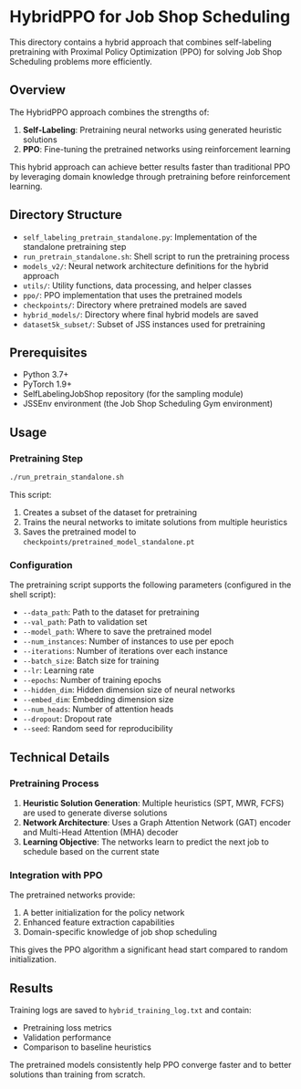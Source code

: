 # HybridPPO for Job Shop Scheduling

This directory contains a hybrid approach that combines self-labeling pretraining with Proximal Policy Optimization (PPO) for solving Job Shop Scheduling problems more efficiently.

## Overview

The HybridPPO approach combines the strengths of:
1. **Self-Labeling**: Pretraining neural networks using generated heuristic solutions
2. **PPO**: Fine-tuning the pretrained networks using reinforcement learning

This hybrid approach can achieve better results faster than traditional PPO by leveraging domain knowledge through pretraining before reinforcement learning.

## Directory Structure

- `self_labeling_pretrain_standalone.py`: Implementation of the standalone pretraining step
- `run_pretrain_standalone.sh`: Shell script to run the pretraining process
- `models_v2/`: Neural network architecture definitions for the hybrid approach
- `utils/`: Utility functions, data processing, and helper classes
- `ppo/`: PPO implementation that uses the pretrained models
- `checkpoints/`: Directory where pretrained models are saved
- `hybrid_models/`: Directory where final hybrid models are saved
- `dataset5k_subset/`: Subset of JSS instances used for pretraining

## Prerequisites

- Python 3.7+
- PyTorch 1.9+
- SelfLabelingJobShop repository (for the sampling module)
- JSSEnv environment (the Job Shop Scheduling Gym environment)

## Usage

### Pretraining Step

```bash
./run_pretrain_standalone.sh
```

This script:
1. Creates a subset of the dataset for pretraining
2. Trains the neural networks to imitate solutions from multiple heuristics
3. Saves the pretrained model to `checkpoints/pretrained_model_standalone.pt`

### Configuration

The pretraining script supports the following parameters (configured in the shell script):

- `--data_path`: Path to the dataset for pretraining
- `--val_path`: Path to validation set
- `--model_path`: Where to save the pretrained model
- `--num_instances`: Number of instances to use per epoch
- `--iterations`: Number of iterations over each instance
- `--batch_size`: Batch size for training
- `--lr`: Learning rate
- `--epochs`: Number of training epochs
- `--hidden_dim`: Hidden dimension size of neural networks
- `--embed_dim`: Embedding dimension size
- `--num_heads`: Number of attention heads
- `--dropout`: Dropout rate
- `--seed`: Random seed for reproducibility

## Technical Details

### Pretraining Process

1. **Heuristic Solution Generation**: Multiple heuristics (SPT, MWR, FCFS) are used to generate diverse solutions
2. **Network Architecture**: Uses a Graph Attention Network (GAT) encoder and Multi-Head Attention (MHA) decoder
3. **Learning Objective**: The networks learn to predict the next job to schedule based on the current state

### Integration with PPO

The pretrained networks provide:
1. A better initialization for the policy network
2. Enhanced feature extraction capabilities
3. Domain-specific knowledge of job shop scheduling

This gives the PPO algorithm a significant head start compared to random initialization.

## Results

Training logs are saved to `hybrid_training_log.txt` and contain:
- Pretraining loss metrics
- Validation performance
- Comparison to baseline heuristics

The pretrained models consistently help PPO converge faster and to better solutions than training from scratch. 